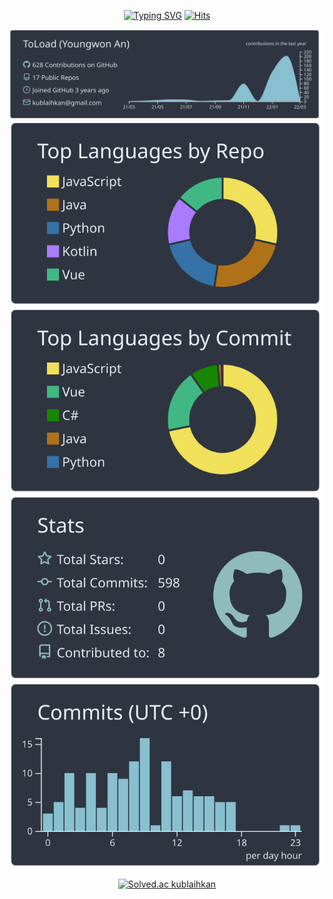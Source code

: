 <div align="center">

[![Typing SVG](https://readme-typing-svg.herokuapp.com?color=%2336BCF7&size=30&center=true&vCenter=true&lines=An+ToLoad+Youngwon)](https://git.io/typing-svg)
[![Hits](https://hits.seeyoufarm.com/api/count/incr/badge.svg?url=https%3A%2F%2Fgithub.com%2FToLoad&count_bg=%2362D50B&title_bg=%23555555&icon=spring.svg&icon_color=%23E7E7E7&title=HITS&edge_flat=false)](https://hits.seeyoufarm.com)
  
[![](https://raw.githubusercontent.com/ToLoad/profile/master/profile-summary-card-output/nord_dark/0-profile-details.svg)](https://github.com/vn7n24fzkq/github-profile-summary-cards)
[![](https://raw.githubusercontent.com/ToLoad/profile/master/profile-summary-card-output/nord_dark/1-repos-per-language.svg)](https://github.com/vn7n24fzkq/github-profile-summary-cards) [![](https://raw.githubusercontent.com/ToLoad/profile/master/profile-summary-card-output/nord_dark/2-most-commit-language.svg)](https://github.com/vn7n24fzkq/github-profile-summary-cards)
[![](https://raw.githubusercontent.com/ToLoad/profile/master/profile-summary-card-output/nord_dark/3-stats.svg)](https://github.com/vn7n24fzkq/github-profile-summary-cards) [![](https://raw.githubusercontent.com/ToLoad/profile/master/profile-summary-card-output/nord_dark/4-productive-time.svg)](https://github.com/vn7n24fzkq/github-profile-summary-cards)

[![Solved.ac
kublaihkan](http://mazassumnida.wtf/api/v2/generate_badge?boj=kublaihkan)](https://solved.ac/kublaihkan)
  
</div>
<!--
**ToLoad/ToLoad** is a ✨ _special_ ✨ repository because its `README.md` (this file) appears on your GitHub profile.

Here are some ideas to get you started:

- 🔭 I’m currently working on ...
- 🌱 I’m currently learning ...
- 👯 I’m looking to collaborate on ...
- 🤔 I’m looking for help with ...
- 💬 Ask me about ...
- 📫 How to reach me: ...
- 😄 Pronouns: ...
- ⚡ Fun fact: ...
-->
